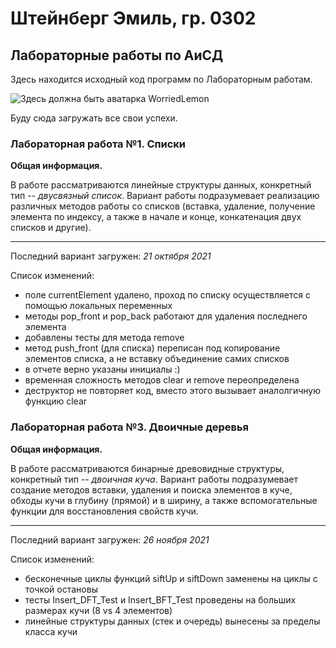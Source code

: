 # Штейнберг Эмиль, гр. 0302
## Лабораторные работы по АиСД
Здесь находится исходный код программ по Лабораторным работам.

![Здесь должна быть аватарка WorriedLemon](https://sun9-87.userapi.com/impf/c633322/v633322296/30485/wDS0sMGTcoA.jpg?size=200x200&quality=96&sign=7e1464153850c413074f750c9a807c17&type=album)

Буду сюда загружать все свои успехи.

### Лабораторная работа №1. Списки

**Общая информация.**

В работе рассматриваются линейные структуры данных, конкретный тип -- *двусвязный список*. Вариант работы подразумевает реализацию различных методов работы со списков (вставка, удаление, получение элемента по индексу, а также в начале и конце, конкатенация двух списков и другие).

------------------------------

Последний вариант загружен: *21 октября 2021*

Список изменений:
- поле currentElement удалено, проход по списку осуществляется с помощью локальных переменных
- методы pop_front и pop_back работают для удаления последнего элемента
- добавлены тесты для метода remove
- метод push_front (для списка) переписан под копирование элементов списка, а не вставку объединение самих списков
- в отчете верно указаны инициалы :)
- временная сложность методов clear и remove переопределена
- деструктор не повторяет код, вместо этого вызывает аналолгичную функцию clear

### Лабораторная работа №3. Двоичные деревья

**Общая информация.**

В работе рассматриваются бинарные древовидные структуры, конкретный тип -- *двоичная куча*. Вариант работы подразумевает создание методов вставки, удаления и поиска элементов в куче, обходы кучи в глубину (прямой) и в ширину, а также вспомогательные функции для восстановления свойств кучи.

------------------------------

Последний вариант загружен: *26 ноября 2021*

Список изменений:
- бесконечные циклы функций siftUp и siftDown заменены на циклы с точкой остановы
- тесты Insert_DFT_Test и Insert_BFT_Test проведены на больших размерах кучи (8 vs 4 элементов)
- линейные структуры данных (стек и очередь) вынесены за пределы класса кучи
